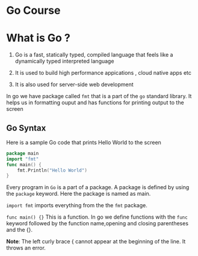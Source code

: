 # Go Course

# What is Go ?

1. Go is a fast, statically typed, compiled language that feels like a dynamically typed interpreted language

2. It is used to build high performance appications , cloud native apps etc

3. It is also used for server-side web development

In go we have package called `fmt` that is a part of the `go` standard library. It helps us in formatting ouput and has functions for printing output to the screen
## Go Syntax
Here is a sample Go code that prints Hello World to the screen

```Go
package main 
import "fmt"
func main() {
    fmt.Println("Hello World")  
}
```
Every program in `Go` is a part of a package. A package is defined by using the `package` keyword. Here the package is named as main.

`import fmt` imports everything from the the `fmt` package.

`func main() {}` This is a function. In go we define functions with the `func` keyword followed by the function name,opening and closing parentheses and the {}.

**Note**: The left curly brace { cannot appear at the beginning of the line. It throws an error.